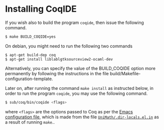 Installing CoqIDE
=================

If you wish also to build the program `coqide`, then issue the following
command.

```bash
$ make BUILD_COQIDE=yes
```
On debian, you might need to run the following two commands
```
$ apt-get build-dep coq
$ apt-get install liblablgtksourceview2-ocaml-dev
```

Alternatively, you can specify the value of the BUILD_COQIDE option more
permanently by following the instructions in the file
build/Makefile-configuration-template.

Later on, after running the command `make install` as instructed below, in
order to run the program `coqide`, you may use the following command.

```bash
$ sub/coq/bin/coqide <flags>
```
where `<flags>` are the options passed to Coq as per the [Emacs configuration file](./UniMath/.dir-locals.el), which is made from the file [`UniMath/.dir-locals.el.in`](./UniMath/.dir-locals.el) as a result of running `make`..
